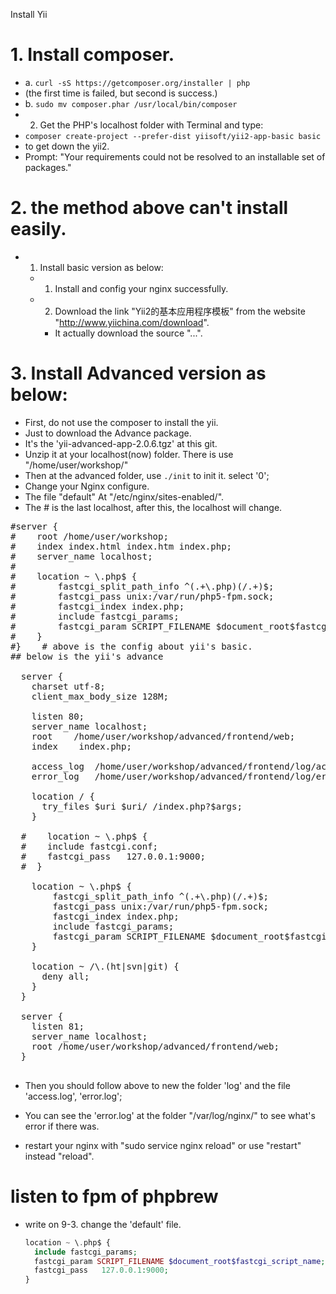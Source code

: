 Install Yii

# 1. Install composer.

+ 	a. `curl -sS https://getcomposer.org/installer | php`
+ (the first time is failed, but second is success.)
+ 	b. `sudo mv composer.phar /usr/local/bin/composer`
+ 2. Get the PHP's localhost folder with Terminal and type:
+ 	`composer create-project --prefer-dist yiisoft/yii2-app-basic basic`
+ 	to get down the yii2.
+ 	Prompt: "Your requirements could not be resolved to an installable set of packages."


# 2. the method above can't install easily.

+ 1. Install basic version as below:
  + 1. Install and config your nginx successfully.
  + 2. Download the link "Yii2的基本应用程序模板" from the website "http://www.yiichina.com/download".
	+ It actually download the source "...".

# 3. Install Advanced version as below:

+ First, do not use the composer to install the yii.
+ Just to download the Advance package.
+ It's the 'yii-advanced-app-2.0.6.tgz' at this git.
+ Unzip it at your localhost(now) folder. There is use "/home/user/workshop/"
+ Then at the advanced folder, use `./init` to init it. select '0';
+ Change your Nginx configure.
+ The file "default" At "/etc/nginx/sites-enabled/".
+ The # is the last localhost, after this, the localhost will change.

<pre>
#server {
#    root /home/user/workshop;
#    index index.html index.htm index.php;
#    server_name localhost;
#
#    location ~ \.php$ {
#        fastcgi_split_path_info ^(.+\.php)(/.+)$;
#        fastcgi_pass unix:/var/run/php5-fpm.sock;
#        fastcgi_index index.php;
#        include fastcgi_params;
#        fastcgi_param SCRIPT_FILENAME $document_root$fastcgi_script_name;
#    }
#}    # above is the config about yii's basic.
## below is the yii's advance

  server {
    charset utf-8;
    client_max_body_size 128M;

    listen 80;
    server_name localhost;
    root    /home/user/workshop/advanced/frontend/web;
    index    index.php;

    access_log  /home/user/workshop/advanced/frontend/log/access.log;
    error_log   /home/user/workshop/advanced/frontend/log/error.log;

    location / {
      try_files $uri $uri/ /index.php?$args;
    }

  #    location ~ \.php$ {
  #    include fastcgi.conf;
  #    fastcgi_pass   127.0.0.1:9000;
  #  }

    location ~ \.php$ {
        fastcgi_split_path_info ^(.+\.php)(/.+)$;
        fastcgi_pass unix:/var/run/php5-fpm.sock;
        fastcgi_index index.php;
        include fastcgi_params;
        fastcgi_param SCRIPT_FILENAME $document_root$fastcgi_script_name;
    }

    location ~ /\.(ht|svn|git) {
      deny all;
    }
  }

  server {
    listen 81;
    server_name localhost;
    root /home/user/workshop/advanced/frontend/web;
  }

</pre>

+ Then you should follow above to new the folder 'log' and the file 'access.log', 'error.log';
+ You can see the 'error.log' at the folder "/var/log/nginx/" to see what's error if there was.

+ restart your nginx with "sudo service nginx reload" or use "restart" instead "reload".

# listen to fpm of phpbrew
+ write on 9-3. change the 'default' file.
    ```php
    location ~ \.php$ {
      include fastcgi_params;
      fastcgi_param SCRIPT_FILENAME $document_root$fastcgi_script_name;
      fastcgi_pass   127.0.0.1:9000;
    }
    ```
